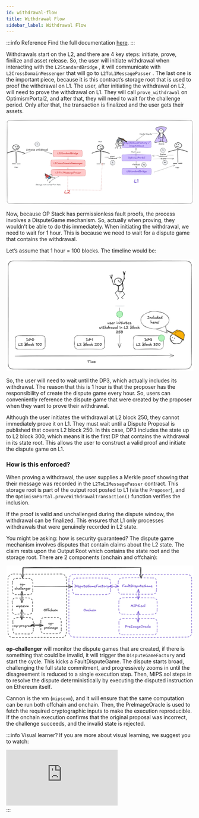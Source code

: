 ```yaml
---
id: withdrawal-flow
title: Withdrawal Flow
sidebar_label: Withdrawal Flow
---
```


:::info Reference
Find the full documentation [here](https://docs.optimism.io/stack/transactions/withdrawal-flow).
:::

Withdrawals start on the L2, and there are 4 key steps: initiate, prove, finilize and asset release. So, the user will initiate withdrawal when interacting with the `L2StandardBridge` , it will communicate with `L2CrossDomainMessenger` that will go to `L2ToL1MessagePasser` . The last one is the important piece, because it is this contract’s storage root that is used to proof the withdrawal on L1. The user, after initiating the withdrawal on L2, will need to prove the withdrawal on L1. They will call `prove_withdrawal` on OptimismPortal2, and after that, they will need to wait for the challenge period. Only after that, the transaction is finalized and the user gets their assets.

![withdrawal.png](img/withdrawal.png)

Now, because OP Stack has permissionless fault proofs, the process involves a DisputeGame mechanism. So, actually when proving, they wouldn’t be able to do this immediately. When initiating the withdrawal, we need to wait for 1 hour. This is because we need to wait for a dispute game that contains the withdrawal.

Let’s assume that 1 hour = 100 blocks. The timeline would be:

![timeline.png](img/timeline-withdrawal.png)

So, the user will need to wait until the DP3, which actually includes its withdrawal. The reason that this is 1 hour is that the proposer has the responsibility of create the dispute game every hour. So, users can conveniently reference the dispute game that were created by the proposer when they want to prove their withdrawal. 

Although the user initiates the withdrawal at L2 block 250, they cannot immediately prove it on L1. They must wait until a Dispute Proposal is published that covers L2 block 250. In this case, DP3 includes the state up to L2 block 300, which means it is the first DP that contains the withdrawal in its state root. This allows the user to construct a valid proof and initiate the dispute game on L1.

### How is this enforced?

When proving a withdrawal, the user supplies a Merkle proof showing that their message was recorded in the `L2ToL1MessagePasser` contract. This storage root is part of the output root posted to L1 (via the `Proposer`), and the `OptimismPortal.proveWithdrawalTransaction()` function verifies the inclusion.

If the proof is valid and unchallenged during the dispute window, the withdrawal can be finalized. This ensures that L1 only processes withdrawals that were genuinely recorded in L2 state.

You might be asking: how is security guaranteed? The dispute game mechanism involves disputes that contain claims about the L2 state. The claim rests upon the Output Root which contains the state root and the storage root. There are 2 components (onchain and offchain):

![onchain-offchain.png](img/onchain-offchain.png)

**op-challenger** will monitor the dispute games that are created, if there is something that could be invalid, it will trigger the `DisputeGameFactory` and start the cycle. This kicks a FaultDisputeGame. The dispute starts broad, challenging the full state commitment, and progressively zooms in until the disagreement is reduced to a single execution step. Then, MIPS.sol steps in to resolve the dispute deterministically by executing the disputed instruction on Ethereum itself. 

Cannon is the vm (`mipsevm`), and it will ensure that the same computation can be run both offchain and onchain. Then, the PreImageOracle is used to fetch the required cryptographic inputs to make the execution reproducible. If the onchain execution confirms that the original proposal was incorrect, the challenge succeeds, and the invalid state is rejected.

:::info Visual learner?
If you are more about visual learning, we suggest you to watch:
<div style={{
  position: 'relative',
  paddingBottom: '56.25%',
  height: 0,
  overflow: 'hidden',
  maxWidth: '100%'
}}>
  <iframe 
    style={{
      position: 'absolute',
      top: 0,
      left: 0,
      width: '100%',
      height: '100%'
    }}
    src="https://www.youtube.com/embed/nIN5sNc6nQM?si=0y4apBvCDUH-nnyj"
    title="YouTube video player"
    frameborder="0"
    allow="accelerometer; autoplay; clipboard-write; encrypted-media; gyroscope; picture-in-picture; web-share"
    referrerpolicy="strict-origin-when-cross-origin"
    allowfullscreen>
  </iframe>
</div>
:::